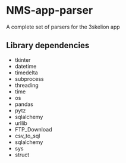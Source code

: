 # NMS-app-parser
A complete set of parsers for the 3skelion app

## Library dependencies
* tkinter 
* datetime
* timedelta
* subprocess
* threading
* time
* os
* pandas
* pytz
* sqlalchemy
* urllib
* FTP_Download
* csv_to_sql
* sqlalchemy 
* sys
* struct